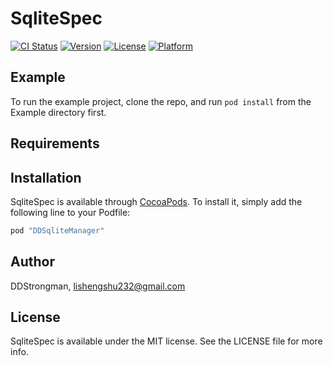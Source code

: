# SqliteSpec

[![CI Status](http://img.shields.io/travis/DDStrongman/SqliteSpec.svg?style=flat)](https://travis-ci.org/DDStrongman/SqliteSpec)
[![Version](https://img.shields.io/cocoapods/v/SqliteSpec.svg?style=flat)](http://cocoapods.org/pods/SqliteSpec)
[![License](https://img.shields.io/cocoapods/l/SqliteSpec.svg?style=flat)](http://cocoapods.org/pods/SqliteSpec)
[![Platform](https://img.shields.io/cocoapods/p/SqliteSpec.svg?style=flat)](http://cocoapods.org/pods/SqliteSpec)

## Example

To run the example project, clone the repo, and run `pod install` from the Example directory first.

## Requirements

## Installation

SqliteSpec is available through [CocoaPods](http://cocoapods.org). To install
it, simply add the following line to your Podfile:

```ruby
pod "DDSqliteManager"
```

## Author

DDStrongman, lishengshu232@gmail.com

## License

SqliteSpec is available under the MIT license. See the LICENSE file for more info.
